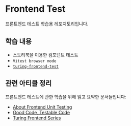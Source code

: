 # Frontend Test

프론트엔드 테스트 학습용 레포지토리입니다.

## 학습 내용

- 스토리북을 이용한 컴포넌트 테스트
- `Vitest browser mode`
- [`turing-frontend-test`](https://github.com/taehee-sp/turing-frontend-test)

## 관련 아티클 정리

프론트엔드 테스트에 관한 학습을 위해 읽고 요약한 문서들입니다:

- [About Frontend Unit Testing](https://sunny-wish-861.notion.site/About-Frontend-Unit-Testing-fe9d02ec640f4f69b818dfca06c8b8a6?pvs=74) 
- [Good Code, Testable Code](https://sunny-wish-861.notion.site/Good-Code-Testable-Code-23627f7ef6124adc9a565c73321e2140?pvs=4)
- [Turing Frontend Series](https://sunny-wish-861.notion.site/Turing-Frontend-Test-Series-4f8b149cd98443e8b13b47c7a6573c93?pvs=4)
